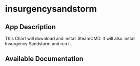 # insurgencysandstorm

## App Description

This Chart will download and install SteamCMD. It will also install Insurgency Sandstorm and run it.

## Available Documentation

